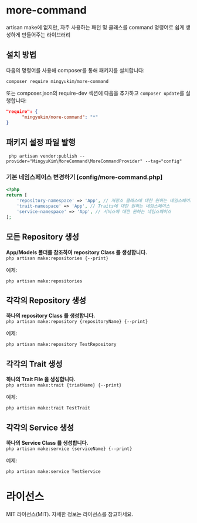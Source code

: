 
# more-command
artisan make에 없지만, 자주 사용하는 패턴 및 클래스를 command 명령어로 쉽게 생성하게 만들어주는 라이브러리 
<br />

## 설치 방법
다음의 명령어를 사용해 composer를 통해 패키지를 설치합니다:


```
composer require mingyukim/more-command
```

또는 composer.json의 require-dev 섹션에 다음을 추가하고 `composer update`를 실행합니다:


```json
"require": {
      "mingyukim/more-command": "*"
}
```

## 패키지 설정 파일 발행

```shell
 php artisan vendor:publish --provider="MingyuKim\MoreCommand\MoreCommandProvider" --tag="config"
```

### 기본 네임스페이스 변경하기 [config/more-command.php]
```php
<?php
return [
    'repository-namespace' => 'App', // 저장소 클래스에 대한 원하는 네임스페이스
    'trait-namespace' => 'App', // Traits에 대한 원하는 네임스페이스
    'service-namespace' => 'App', // 서비스에 대한 원하는 네임스페이스   
];
```

## 모든 Repository 생성

__App/Models 폴더를 참조하여 repository Class 를 생성합니다.__\
`php artisan make:repositories {--print}`

예제:
```
php artisan make:repositories
```

## 각각의 Repository 생성

__하나의 repository Class 를 생성합니다.__\
`php artisan make:repository {repositoryName} {--print}`

예제:
```
php artisan make:repository TestRepository
```

## 각각의 Trait 생성

__하나의 Trait File 을 생성합니다.__\
`php artisan make:trait {triatName} {--print}`

예제:
```
php artisan make:trait TestTrait
```

## 각각의 Service 생성

__하나의 Service Class 를 생성합니다.__\
`php artisan make:service {serviceName} {--print}`

예제:
```
php artisan make:service TestService
```

# 라이선스
MIT 라이선스(MIT). 자세한 정보는 라이선스를 참고하세요.